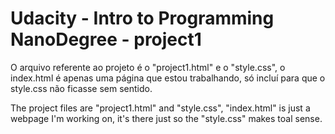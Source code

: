 # Udacity - Intro to Programming NanoDegree - project1

O arquivo referente ao projeto é o "project1.html" e o "style.css", o index.html é apenas uma página que estou trabalhando, só incluí para que o style.css não ficasse sem sentido.

The project files are "project1.html" and "style.css", "index.html" is just a webpage I'm working on, it's there just so the "style.css" makes toal sense.
